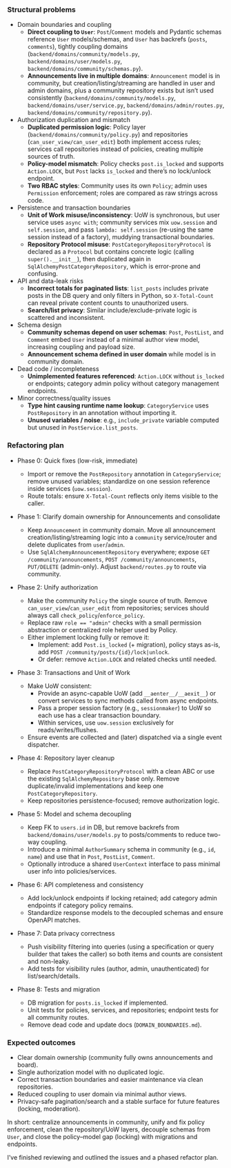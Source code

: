 ### Structural problems

- Domain boundaries and coupling
  - **Direct coupling to `User`**: `Post`/`Comment` models and Pydantic schemas reference `User` models/schemas, and `User` has backrefs (`posts`, `comments`), tightly coupling domains (`backend/domains/community/models.py`, `backend/domains/user/models.py`, `backend/domains/community/schemas.py`).
  - **Announcements live in multiple domains**: `Announcement` model is in community, but creation/listing/streaming are handled in user and admin domains, plus a community repository exists but isn’t used consistently (`backend/domains/community/models.py`, `backend/domains/user/service.py`, `backend/domains/admin/routes.py`, `backend/domains/community/repository.py`).
- Authorization duplication and mismatch
  - **Duplicated permission logic**: Policy layer (`backend/domains/community/policy.py`) and repositories (`can_user_view/can_user_edit`) both implement access rules; services call repositories instead of policies, creating multiple sources of truth.
  - **Policy-model mismatch**: Policy checks `post.is_locked` and supports `Action.LOCK`, but `Post` lacks `is_locked` and there’s no lock/unlock endpoint.
  - **Two RBAC styles**: Community uses its own `Policy`; admin uses `Permission` enforcement; roles are compared as raw strings across code.
- Persistence and transaction boundaries
  - **Unit of Work misuse/inconsistency**: UoW is synchronous, but user service uses `async with`; community services mix `uow.session` and `self.session`, and pass `lambda: self.session` (re-using the same session instead of a factory), muddying transactional boundaries.
  - **Repository Protocol misuse**: `PostCategoryRepositoryProtocol` is declared as a `Protocol` but contains concrete logic (calling `super().__init__`), then duplicated again in `SqlAlchemyPostCategoryRepository`, which is error-prone and confusing.
- API and data-leak risks
  - **Incorrect totals for paginated lists**: `list_posts` includes private posts in the DB query and only filters in Python, so `X-Total-Count` can reveal private content counts to unauthorized users.
  - **Search/list privacy**: Similar include/exclude-private logic is scattered and inconsistent.
- Schema design
  - **Community schemas depend on user schemas**: `Post`, `PostList`, and `Comment` embed `User` instead of a minimal author view model, increasing coupling and payload size.
  - **Announcement schema defined in user domain** while model is in community domain.
- Dead code / incompleteness
  - **Unimplemented features referenced**: `Action.LOCK` without `is_locked` or endpoints; category admin policy without category management endpoints.
- Minor correctness/quality issues
  - **Type hint causing runtime name lookup**: `CategoryService` uses `PostRepository` in an annotation without importing it.
  - **Unused variables / noise**: e.g., `include_private` variable computed but unused in `PostService.list_posts`.

### Refactoring plan

- Phase 0: Quick fixes (low-risk, immediate)
  - Import or remove the `PostRepository` annotation in `CategoryService`; remove unused variables; standardize on one session reference inside services (`uow.session`).
  - Route totals: ensure `X-Total-Count` reflects only items visible to the caller.

- Phase 1: Clarify domain ownership for Announcements and consolidate
  - Keep `Announcement` in community domain. Move all announcement creation/listing/streaming logic into a `community` service/router and delete duplicates from `user`/`admin`.
  - Use `SqlAlchemyAnnouncementRepository` everywhere; expose `GET /community/announcements`, `POST /community/announcements`, `PUT/DELETE` (admin-only). Adjust `backend/routes.py` to route via community.

- Phase 2: Unify authorization
  - Make the community `Policy` the single source of truth. Remove `can_user_view`/`can_user_edit` from repositories; services should always call `check_policy`/`enforce_policy`.
  - Replace raw `role == "admin"` checks with a small permission abstraction or centralized role helper used by Policy.
  - Either implement locking fully or remove it:
    - Implement: add `Post.is_locked` (+ migration), policy stays as-is, add `POST /community/posts/{id}/lock|unlock`.
    - Or defer: remove `Action.LOCK` and related checks until needed.

- Phase 3: Transactions and Unit of Work
  - Make UoW consistent:
    - Provide an async-capable UoW (add `__aenter__/__aexit__`) or convert services to sync methods called from async endpoints.
    - Pass a proper session factory (e.g., `sessionmaker`) to UoW so each use has a clear transaction boundary.
    - Within services, use `uow.session` exclusively for reads/writes/flushes.
  - Ensure events are collected and (later) dispatched via a single event dispatcher.

- Phase 4: Repository layer cleanup
  - Replace `PostCategoryRepositoryProtocol` with a clean ABC or use the existing `SqlAlchemyRepository` base only. Remove duplicate/invalid implementations and keep one `PostCategoryRepository`.
  - Keep repositories persistence-focused; remove authorization logic.

- Phase 5: Model and schema decoupling
  - Keep FK to `users.id` in DB, but remove backrefs from `backend/domains/user/models.py` to posts/comments to reduce two-way coupling.
  - Introduce a minimal `AuthorSummary` schema in community (e.g., `id`, `name`) and use that in `Post`, `PostList`, `Comment`.
  - Optionally introduce a shared `UserContext` interface to pass minimal user info into policies/services.

- Phase 6: API completeness and consistency
  - Add lock/unlock endpoints if locking retained; add category admin endpoints if category policy remains.
  - Standardize response models to the decoupled schemas and ensure OpenAPI matches.

- Phase 7: Data privacy correctness
  - Push visibility filtering into queries (using a specification or query builder that takes the caller) so both items and counts are consistent and non-leaky.
  - Add tests for visibility rules (author, admin, unauthenticated) for list/search/details.

- Phase 8: Tests and migration
  - DB migration for `posts.is_locked` if implemented.
  - Unit tests for policies, services, and repositories; endpoint tests for all community routes.
  - Remove dead code and update docs (`DOMAIN_BOUNDARIES.md`).

### Expected outcomes

- Clear domain ownership (community fully owns announcements and board).
- Single authorization model with no duplicated logic.
- Correct transaction boundaries and easier maintenance via clean repositories.
- Reduced coupling to user domain via minimal author views.
- Privacy-safe pagination/search and a stable surface for future features (locking, moderation).

In short: centralize announcements in community, unify and fix policy enforcement, clean the repository/UoW layers, decouple schemas from `User`, and close the policy–model gap (locking) with migrations and endpoints.

I’ve finished reviewing and outlined the issues and a phased refactor plan.